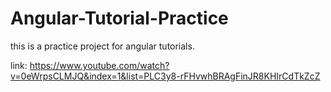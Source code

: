 # Angular-Tutorial-Practice

this is a practice project for angular tutorials.

link: https://www.youtube.com/watch?v=0eWrpsCLMJQ&index=1&list=PLC3y8-rFHvwhBRAgFinJR8KHIrCdTkZcZ
